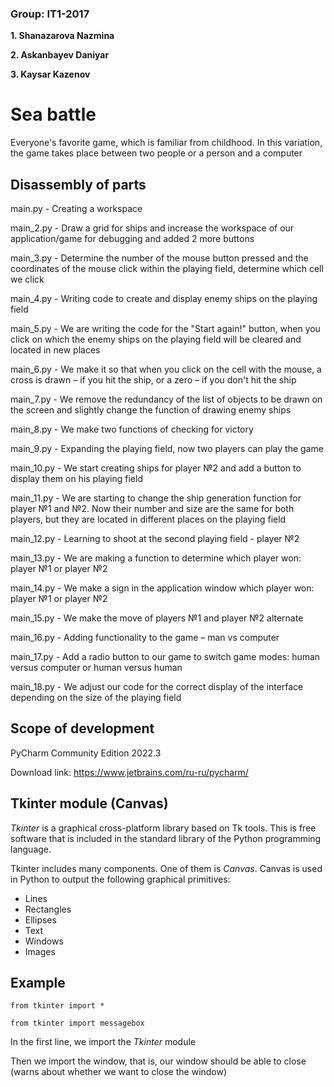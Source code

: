 ### **Group: IT1-2017**

**1. Shanazarova Nazmina**

**2. Askanbayev Daniyar**

**3. Kaysar Kazenov**


# **Sea battle**

Everyone's favorite game, which is familiar from childhood. In this variation, the game takes place between two people or a person and a computer

## **Disassembly of parts**

main.py - Creating a workspace

main_2.py - Draw a grid for ships and increase the workspace of our application/game for debugging and added 2 more buttons

main_3.py - Determine the number of the mouse button pressed and the coordinates of the mouse click within the playing field, determine which cell we click

main_4.py - Writing code to create and display enemy ships on the playing field

main_5.py - We are writing the code for the "Start again!" button, when you click on which the enemy ships on the playing field will be cleared and located in new places

main_6.py - We make it so that when you click on the cell with the mouse, a cross is drawn – if you hit the ship, or a zero – if you don't hit the ship

main_7.py - We remove the redundancy of the list of objects to be drawn on the screen and slightly change the function of drawing enemy ships

main_8.py - We make two functions of checking for victory

main_9.py - Expanding the playing field, now two players can play the game

main_10.py - We start creating ships for player №2 and add a button to display them on his playing field

main_11.py - We are starting to change the ship generation function for player №1 and №2. Now their number and size are the same for both players, but they are located in different places on the playing field

main_12.py - Learning to shoot at the second playing field - player №2

main_13.py - We are making a function to determine which player won: player №1 or player №2

main_14.py - We make a sign in the application window which player won: player №1 or player №2

main_15.py - We make the move of players №1 and player №2 alternate

main_16.py - Adding functionality to the game – man vs computer

main_17.py - Add a radio button to our game to switch game modes: human versus computer or human versus human

main_18.py - We adjust our code for the correct display of the interface depending on the size of the playing field

## **Scope of development**

PyCharm Community Edition 2022.3 

Download link: https://www.jetbrains.com/ru-ru/pycharm/

## **Tkinter module (Canvas)**

_Tkinter_ is a graphical cross-platform library based on Tk tools. This is free software that is included in the standard library of the Python programming language.

Tkinter includes many components. One of them is _Canvas_. Canvas is used in Python to output the following graphical primitives:

* Lines
* Rectangles
* Ellipses
* Text
* Windows
* Images

## **Example**

``` from tkinter import * ``` 

``` from tkinter import messagebox ``` 

In the first line, we import the _Tkinter_ module

Then we import the window, that is, our window should be able to close (warns about whether we want to close the window)
